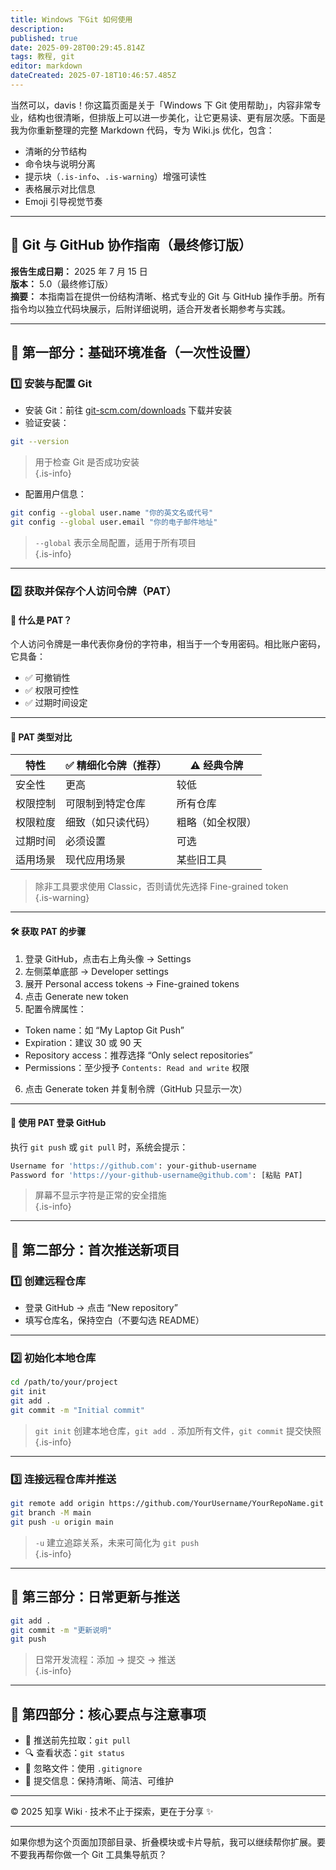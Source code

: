 ```yaml
---
title: Windows 下Git 如何使用
description: 
published: true
date: 2025-09-28T00:29:45.814Z
tags: 教程, git
editor: markdown
dateCreated: 2025-07-18T10:46:57.485Z
---
```


当然可以，davis！你这篇页面是关于「Windows 下 Git 使用帮助」，内容非常专业，结构也很清晰，但排版上可以进一步美化，让它更易读、更有层次感。下面是我为你重新整理的完整 Markdown 代码，专为 Wiki.js 优化，包含：

- 清晰的分节结构  
- 命令块与说明分离  
- 提示块（`.is-info`、`.is-warning`）增强可读性  
- 表格展示对比信息  
- Emoji 引导视觉节奏  

---

## 🧬 Git 与 GitHub 协作指南（最终修订版）

**报告生成日期：** 2025 年 7 月 15 日  
**版本：** 5.0（最终修订版）  
**摘要：** 本指南旨在提供一份结构清晰、格式专业的 Git 与 GitHub 操作手册。所有指令均以独立代码块展示，后附详细说明，适合开发者长期参考与实践。

---

## 🧰 第一部分：基础环境准备（一次性设置）

### 1️⃣ 安装与配置 Git

- 安装 Git：前往 [git-scm.com/downloads](https://git-scm.com/downloads) 下载并安装  
- 验证安装：

```bash
git --version
```

> 用于检查 Git 是否成功安装  
{.is-info}

- 配置用户信息：

```bash
git config --global user.name "你的英文名或代号"
git config --global user.email "你的电子邮件地址"
```

> `--global` 表示全局配置，适用于所有项目  
{.is-info}

---

### 2️⃣ 获取并保存个人访问令牌（PAT）

#### 🔐 什么是 PAT？

个人访问令牌是一串代表你身份的字符串，相当于一个专用密码。相比账户密码，它具备：

- ✅ 可撤销性  
- ✅ 权限可控性  
- ✅ 过期时间设定  

---

#### 🧪 PAT 类型对比

| 特性             | ✅ 精细化令牌（推荐） | ⚠️ 经典令牌 |
|------------------|----------------------|-------------|
| 安全性           | 更高                 | 较低        |
| 权限控制         | 可限制到特定仓库     | 所有仓库    |
| 权限粒度         | 细致（如只读代码）   | 粗略（如全权限） |
| 过期时间         | 必须设置              | 可选        |
| 适用场景         | 现代应用场景         | 某些旧工具  |

> 除非工具要求使用 Classic，否则请优先选择 Fine-grained token  
{.is-warning}

---

#### 🛠️ 获取 PAT 的步骤

1. 登录 GitHub，点击右上角头像 → Settings  
2. 左侧菜单底部 → Developer settings  
3. 展开 Personal access tokens → Fine-grained tokens  
4. 点击 Generate new token  
5. 配置令牌属性：

- Token name：如 “My Laptop Git Push”  
- Expiration：建议 30 或 90 天  
- Repository access：推荐选择 “Only select repositories”  
- Permissions：至少授予 `Contents: Read and write` 权限

6. 点击 Generate token 并复制令牌（GitHub 只显示一次）

---

#### 🧪 使用 PAT 登录 GitHub

执行 `git push` 或 `git pull` 时，系统会提示：

```bash
Username for 'https://github.com': your-github-username  
Password for 'https://your-github-username@github.com': [粘贴 PAT]
```

> 屏幕不显示字符是正常的安全措施  
{.is-info}

---

## 🚀 第二部分：首次推送新项目

### 1️⃣ 创建远程仓库

- 登录 GitHub → 点击 “New repository”  
- 填写仓库名，保持空白（不要勾选 README）

---

### 2️⃣ 初始化本地仓库

```bash
cd /path/to/your/project
git init
git add .
git commit -m "Initial commit"
```

> `git init` 创建本地仓库，`git add .` 添加所有文件，`git commit` 提交快照  
{.is-info}

---

### 3️⃣ 连接远程仓库并推送

```bash
git remote add origin https://github.com/YourUsername/YourRepoName.git
git branch -M main
git push -u origin main
```

> `-u` 建立追踪关系，未来可简化为 `git push`  
{.is-info}

---

## 🔄 第三部分：日常更新与推送

```bash
git add .
git commit -m "更新说明"
git push
```

> 日常开发流程：添加 → 提交 → 推送  
{.is-info}

---

## 📌 第四部分：核心要点与注意事项

- 🔄 推送前先拉取：`git pull`  
- 🔍 查看状态：`git status`  
- 📁 忽略文件：使用 `.gitignore`  
- 📝 提交信息：保持清晰、简洁、可维护

---

© 2025 知享 Wiki · 技术不止于探索，更在于分享 ✨

---

如果你想为这个页面加顶部目录、折叠模块或卡片导航，我可以继续帮你扩展。要不要我再帮你做一个 Git 工具集导航页？
